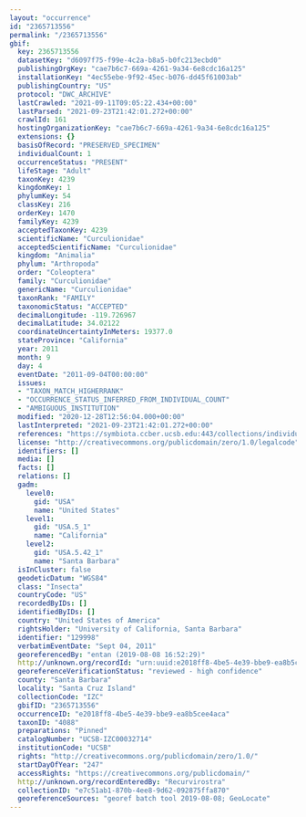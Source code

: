 ```yaml
---
layout: "occurrence"
id: "2365713556"
permalink: "/2365713556"
gbif:
  key: 2365713556
  datasetKey: "d6097f75-f99e-4c2a-b8a5-b0fc213ecbd0"
  publishingOrgKey: "cae7b6c7-669a-4261-9a34-6e8cdc16a125"
  installationKey: "4ec55ebe-9f92-45ec-b076-dd45f61003ab"
  publishingCountry: "US"
  protocol: "DWC_ARCHIVE"
  lastCrawled: "2021-09-11T09:05:22.434+00:00"
  lastParsed: "2021-09-23T21:42:01.272+00:00"
  crawlId: 161
  hostingOrganizationKey: "cae7b6c7-669a-4261-9a34-6e8cdc16a125"
  extensions: {}
  basisOfRecord: "PRESERVED_SPECIMEN"
  individualCount: 1
  occurrenceStatus: "PRESENT"
  lifeStage: "Adult"
  taxonKey: 4239
  kingdomKey: 1
  phylumKey: 54
  classKey: 216
  orderKey: 1470
  familyKey: 4239
  acceptedTaxonKey: 4239
  scientificName: "Curculionidae"
  acceptedScientificName: "Curculionidae"
  kingdom: "Animalia"
  phylum: "Arthropoda"
  order: "Coleoptera"
  family: "Curculionidae"
  genericName: "Curculionidae"
  taxonRank: "FAMILY"
  taxonomicStatus: "ACCEPTED"
  decimalLongitude: -119.726967
  decimalLatitude: 34.02122
  coordinateUncertaintyInMeters: 19377.0
  stateProvince: "California"
  year: 2011
  month: 9
  day: 4
  eventDate: "2011-09-04T00:00:00"
  issues:
  - "TAXON_MATCH_HIGHERRANK"
  - "OCCURRENCE_STATUS_INFERRED_FROM_INDIVIDUAL_COUNT"
  - "AMBIGUOUS_INSTITUTION"
  modified: "2020-12-28T12:56:04.000+00:00"
  lastInterpreted: "2021-09-23T21:42:01.272+00:00"
  references: "https://symbiota.ccber.ucsb.edu:443/collections/individual/index.php?occid=129998"
  license: "http://creativecommons.org/publicdomain/zero/1.0/legalcode"
  identifiers: []
  media: []
  facts: []
  relations: []
  gadm:
    level0:
      gid: "USA"
      name: "United States"
    level1:
      gid: "USA.5_1"
      name: "California"
    level2:
      gid: "USA.5.42_1"
      name: "Santa Barbara"
  isInCluster: false
  geodeticDatum: "WGS84"
  class: "Insecta"
  countryCode: "US"
  recordedByIDs: []
  identifiedByIDs: []
  country: "United States of America"
  rightsHolder: "University of California, Santa Barbara"
  identifier: "129998"
  verbatimEventDate: "Sept 04, 2011"
  georeferencedBy: "entan (2019-08-08 16:52:29)"
  http://unknown.org/recordId: "urn:uuid:e2018ff8-4be5-4e39-bbe9-ea8b5cee4aca"
  georeferenceVerificationStatus: "reviewed - high confidence"
  county: "Santa Barbara"
  locality: "Santa Cruz Island"
  collectionCode: "IZC"
  gbifID: "2365713556"
  occurrenceID: "e2018ff8-4be5-4e39-bbe9-ea8b5cee4aca"
  taxonID: "4088"
  preparations: "Pinned"
  catalogNumber: "UCSB-IZC00032714"
  institutionCode: "UCSB"
  rights: "http://creativecommons.org/publicdomain/zero/1.0/"
  startDayOfYear: "247"
  accessRights: "https://creativecommons.org/publicdomain/"
  http://unknown.org/recordEnteredBy: "Recurvirostra"
  collectionID: "e7c51ab1-870b-4ee8-9d62-092875ffa870"
  georeferenceSources: "georef batch tool 2019-08-08; GeoLocate"
---
```

